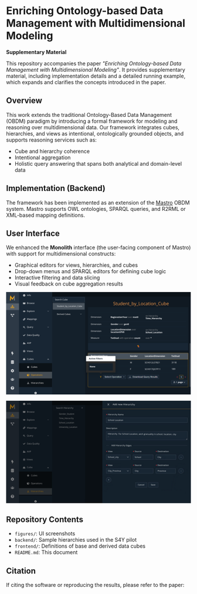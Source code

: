 # Enriching Ontology-based Data Management with Multidimensional Modeling

**Supplementary Material**

This repository accompanies the paper *"Enriching Ontology-based Data Management with Multidimensional Modeling"*. It provides supplementary material, including implementation details and a detailed running example, which expands and clarifies the concepts introduced in the paper.

## Overview

This work extends the traditional Ontology-Based Data Management (OBDM) paradigm by introducing a formal framework for modeling and reasoning over multidimensional data. Our framework integrates cubes, hierarchies, and views as intentional, ontologically grounded objects, and supports reasoning services such as:

- Cube and hierarchy coherence
- Intentional aggregation
- Holistic query answering that spans both analytical and domain-level data

## Implementation (Backend)

The framework has been implemented as an extension of the [Mastro](https://obdasystems.com) OBDM system. Mastro supports OWL ontologies, SPARQL queries, and R2RML or XML-based mapping definitions.


## User Interface

We enhanced the **Monolith** interface (the user-facing component of Mastro) with support for multidimensional constructs:

- Graphical editors for views, hierarchies, and cubes
- Drop-down menus and SPARQL editors for defining cube logic
- Interactive filtering and data slicing
- Visual feedback on cube aggregation results

<p align="center">
  <img src="figures/Cube.png" alt="Monolith - Cube Management" width="700"/>
</p>

<p align="center">
  <img src="figures/Hierarchy.png" alt="Monolith - Hierarchy Management" width="700"/>
</p>

## Repository Contents

- `figures/`: UI screenshots
- `backend/`: Sample hierarchies used in the S4Y pilot
- `frontend/`: Definitions of base and derived data cubes
- `README.md`: This document

## Citation

If citing the software or reproducing the results, please refer to the paper:

